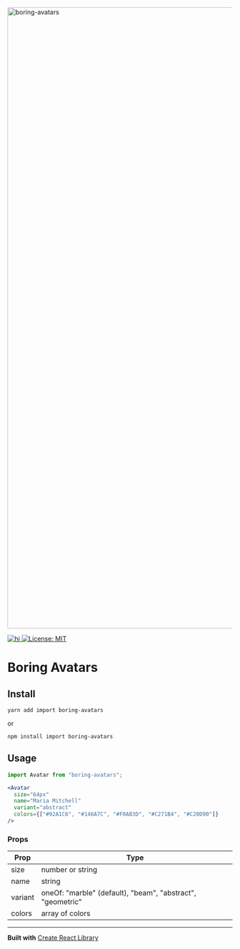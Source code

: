 <img width="1392" alt="boring-avatars" src="https://user-images.githubusercontent.com/912236/117571068-4063d200-b0cd-11eb-8de6-2a8471501d19.png">


<a href="https://www.npmjs.com/package/boring-avatars">

![hi](https://badgen.net/npm/v/boring-avatars)
[![License: MIT](https://img.shields.io/badge/License-MIT-yellow.svg)](https://opensource.org/licenses/MIT)


</a>

# Boring Avatars

## Install

```
yarn add import boring-avatars
```

or

```
npm install import boring-avatars
```

## Usage

```jsx
import Avatar from "boring-avatars";

<Avatar
  size="64px"
  name="Maria Mitchell"
  variant="abstract"
  colors={["#92A1C6", "#146A7C", "#F0AB3D", "#C271B4", "#C20D90"]}
/>


```

### Props

| Prop    | Type                                              |
| ------- | ------------------------------                    |
| size    | number or string                                  |
| name    | string                                            |
| variant | oneOf: "marble" (default), "beam", "abstract", "geometric"  |
| colors  | array of colors                                   |

---

**Built with**
[Create React Library](https://github.com/DimiMikadze/create-react-library)
